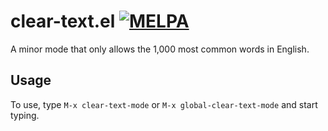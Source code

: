 # clear-text.el [![MELPA](http://melpa.org/packages/clear-text-badge.svg)](http://melpa.org/#/clear-text)

A minor mode that only allows the 1,000 most common words in English.

## Usage

To use, type `M-x clear-text-mode` or `M-x global-clear-text-mode` and start
typing.

